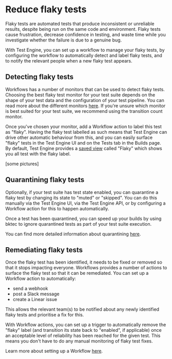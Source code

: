# Reduce flaky tests

Flaky tests are automated tests that produce inconsistent or unreliable results, despite being run on the same code and environment. Flaky tests cause frustration, decrease confidence in testing, and waste time while you investigate whether the failure is due to a genuine bug.

With Test Engine, you can set up a workflow to manage your flaky tests, by configuring the workflow to automatically detect and label flaky tests, and to notify the relevant people when a new flaky test appears.

## Detecting flaky tests

Workflows has a number of monitors that can be used to detect flaky tests. Choosing the best flaky test monitor for your test suite depends on the shape of your test data and the configuration of your test pipeline. You can read more about the different monitors [here](/docs/test-engine/workflows/monitors). If you're unsure which monitor is best suited for your test suite, we recommend using the transition count monitor.

Once you've chosen your monitor, add a Workflow action to label this test as "flaky". Having the flaky test labelled as such means that Test Engine can drive other automatic behaviour from this, and you can easily surface "flaky" tests in the Test Engine UI and on the Tests tab in the Builds page. By default, Test Engine provides a [saved view](/docs/test-engine/test-suites/saved-views) called "Flaky" which shows you all test with the flaky label.

[some pictures]

## Quarantining flaky tests

Optionally, if your test suite has test state enabled, you can quarantine a flaky test by changing its state to "muted" or "skipped". You can do this manually via the Test Engine UI, via the Test Engine API, or by configuring a Workflow action for this to happen automatically.

Once a test has been quarantined, you can speed up your builds by using bktec to ignore quarantined tests as part of your test suite execution.

You can find more detailed information about quarantining [here](/docs/test-engine/test-suites/test-state-and-quarantine).

## Remediating flaky tests

Once the flaky test has been identified, it needs to be fixed or removed so that it stops impacting everyone. Workflows provides a number of actions to surface the flaky test so that it can be remediated. You can set up a Workflow action to automatically:

- send a webhook
- post a Slack message
- create a Linear issue

This allows the relevant team(s) to be notified about any newly identified flaky tests and prioritise a fix for this.

With Workflow actions, you can set up a trigger to automatically remove the "flaky" label (and transition its state back to "enabled", if applicable) once an acceptable level of reliability has been reached for the given test. This means you don't have to do any manual monitoring of flaky test fixes.

Learn more about setting up a Workflow [here](/docs/test-engine/workflows).

